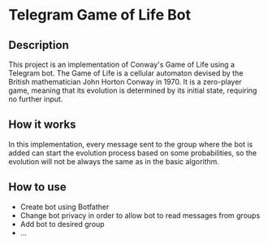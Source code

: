 # Telegram Game of Life Bot

## Description
This project is an implementation of Conway's Game of Life using a Telegram bot. The Game of Life is a cellular automaton devised by the British mathematician John Horton Conway in 1970. It is a zero-player game, meaning that its evolution is determined by its initial state, requiring no further input.

## How it works
In this implementation, every message sent to the group where the bot is added can start the evolution process based on some probabilities, so the evolution will not be always the same as in the basic algorithm.

## How to use
- Create bot using Botfather
- Change bot privacy in order to allow bot to read messages from groups
- Add bot to desired group
- ...

